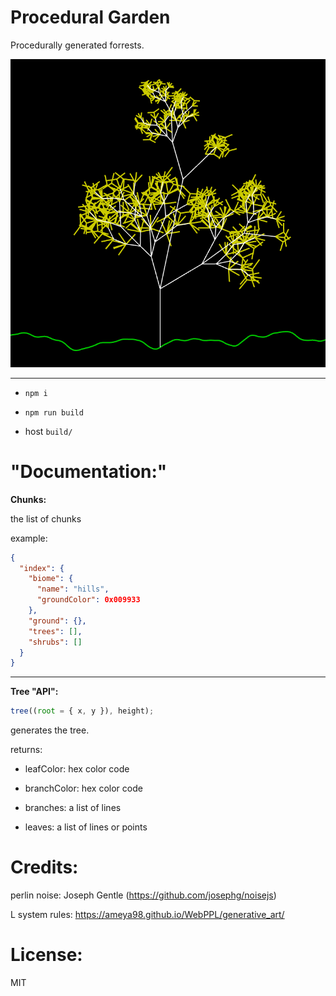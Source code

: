 # Procedural Garden

Procedurally generated forrests.

![imag](https://raw.githubusercontent.com/skittlemittle/procedural-garden/main/scren.png)

---

- `npm i`

- `npm run build`

- host `build/`

# "Documentation:"

**Chunks:**

the list of chunks

example:

```json
{
  "index": {
    "biome": {
      "name": "hills",
      "groundColor": 0x009933
    },
    "ground": {},
    "trees": [],
    "shrubs": []
  }
}
```

---

**Tree "API":**

```js
tree((root = { x, y }), height);
```

generates the tree.

returns:

- leafColor: hex color code

- branchColor: hex color code

- branches: a list of lines

- leaves: a list of lines or points

# Credits:

perlin noise: Joseph Gentle (https://github.com/josephg/noisejs)

L system rules: https://ameya98.github.io/WebPPL/generative_art/

# License:

MIT
